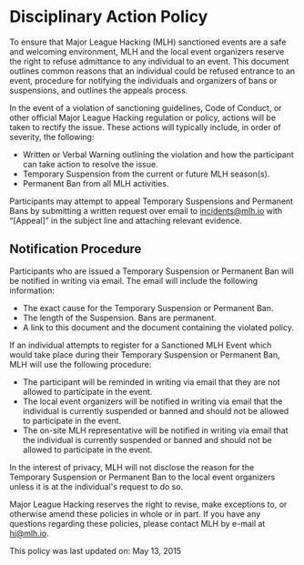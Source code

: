 # Disciplinary Action Policy
To ensure that Major League Hacking (MLH) sanctioned events are a safe and welcoming environment, MLH and the local event organizers reserve the right to refuse admittance to any individual to an event.  This document outlines common reasons that an individual could be refused entrance to an event, procedure for notifying the individuals and organizers of bans or suspensions, and outlines the appeals process.

In the event of a violation of sanctioning guidelines, Code of Conduct, or other official Major League Hacking regulation or policy, actions will be taken to rectify the issue. These actions will typically include, in order of severity, the following:

- Written or Verbal Warning outlining the violation and how the participant can take action to resolve the issue.
- Temporary Suspension from the current or future MLH season(s).
- Permanent Ban from all MLH activities.

Participants may attempt to appeal Temporary Suspensions and Permanent Bans by submitting a written request over email to incidents@mlh.io with “[Appeal]” in the subject line and attaching relevant evidence.  

## Notification Procedure

Participants who are issued a Temporary Suspension or Permanent Ban will be notified in writing via email.  The email will include the following information:

- The exact cause for the Temporary Suspension or Permanent Ban.
- The length of the Suspension.  Bans are permanent.
- A link to this document and the document containing the violated policy.

If an individual attempts to register for a Sanctioned MLH Event which would take place during their Temporary Suspension or Permanent Ban, MLH will use the following procedure:

- The participant will be reminded in writing via email that they are not allowed to participate in the event.
- The local event organizers will be notified in writing via email that the individual is currently suspended or banned and should not be allowed to participate in the event.
- The on-site MLH representative will be notified in writing via email that the individual is currently suspended or banned and should not be allowed to participate in the event.

In the interest of privacy, MLH will not disclose the reason for the Temporary Suspension or Permanent Ban to the local event organizers unless it is at the individual's request to do so.

Major League Hacking reserves the right to revise, make exceptions to, or otherwise amend these policies in whole or in part. If you have any questions regarding these policies, please contact MLH by e-mail at hi@mlh.io.


This policy was last updated on:
May 13, 2015

